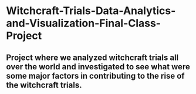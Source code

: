 # Witchcraft-Trials-Data-Analytics-and-Visualization-Final-Class-Project
## Project where we analyzed witchcraft trials all over the world and investigated to see what were some major factors in contributing to the rise of the witchcraft trials. 

